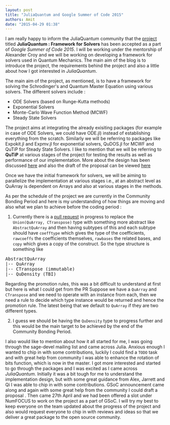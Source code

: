 ```yaml
---
layout: post
title: "JuliaQuantum and Google Summer of Code 2015"
authors: Amit
date: "2015-04-29 01:38"
---
```


I am really happy to inform the JuliaQuantum community that the [project](http://www.google-melange.com/gsoc/project/details/google/gsoc2015/amitjamadagni/5700735861784576) titled **JuliaQuantum : Framework for Solvers** has been accepted as a part of *Google Summer of Code 2015*. I will be working under the mentorship of Alexander Croy and we will be working on developing a framework for solvers used in Quantum Mechanics. The main aim of the blog is to introduce the project, the requirements behind the project and also a little about how I got interested in *JuliaQuantum*.

The main aim of the project, as mentioned, is to have a framework for solving the Schrodinger's and Quantum Master Equation using various solvers. The different solvers include :

 * ODE Solvers (based on Runge-Kutta methods)
 * Exponential Solvers
 * Monte-Carlo Wave Function Method (MCWF)
 * Steady State Solvers

The project aims at integrating the already exisiting packages (for example in case of ODE Solvers, we could have ODE.jl) instead of establishing everything from the scratch. Similarly we will be referring to packages like Expokit.jl and Expmv.jl for exponential solvers, QuDOS.jl for MCWF and QuTiP for Steady State Solvers. I like to mention that we will be referring to **QuTiP** at various stages of the project for testing the results as well as performance of our implementation. More about the design has been discussed [here](https://github.com/JuliaQuantum/JuliaQuantum.github.io/issues/20) and also the draft of the proposal can be viewed [here](https://github.com/JuliaQuantum/Resources/pull/1)

Once we have the initial framework for solvers, we will be aiming to parallelize the implementation at various stages i.e., at an abstract level as QuArray is dependent on Arrays and also at various stages in the methods.

As per the schedule of the project we are currently in the Community Bonding Period and here is my understanding of how things are moving and also what we plan to achieve before the coding period :

1. Currently there is a [pull request](https://github.com/JuliaQuantum/QuBase.jl/pull/29) in progress to replace the `Union(QuArray, CTranspose)` type with something more abstract like `AbstractQuArray` and then having subtypes of this and each subtype should have `coefftype` which gives the type of the coefficients, `rawcoeffs` the coefficients themselves, `rawbases` the related bases, and `copy` which gives a copy of the construct. So the type structure is something like

<pre>
AbstractQuArray
|-- QuArray
|-- CTranspose (immutable)
|-- QuDensity (TBI)
</pre>
Regarding the promotion rules, this was a bit difficult to understand at first but here is what I could get from the PR
Suppose we have a `QuArray` and `CTranspose` and we need to operate with an instance from each, then we need a rule to decide which type instance would be returned and hence the promotion rule. The latest being that we default to `QuArray` if they are two different types.

2. I guess we should be having the `QuDensity` type to progress further and this would be the main target to be achieved by the end of the Community Bonding Period.

I also would like to mention about how it all started for me, I was going through the sage-devel mailing list and came across Julia. Anxious enough I wanted to chip in with some contributions, luckily I could find a `TODO` task and with great help from community I was able to enhance the rotation of bits function, which is now in the master. I got more interested and started to go through the packages and I was excited as I came across *JuliaQuantum*. Initially it was a bit tough for me to understand the implementation design, but with some great guidance from Alex, Jarrett and Qi I was able to chip in with some contributions. GSoC announcement came along and again with some great help from the community I could draft a proposal . Then came 27th April and we had been offered a slot under NumFOCUS to work on the project as a part of GSoC. I will try my best to keep everyone on the team updated about the progress of the project and also would request everyone to chip in with reviews and ideas so that we deliver a great package to the open source community.
